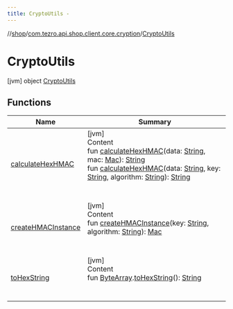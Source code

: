 ```yaml
---
title: CryptoUtils -
---
```

//[shop](../../../index.md)/[com.tezro.api.shop.client.core.cryption](../index.md)/[CryptoUtils](index.md)



# CryptoUtils  
 [jvm] object [CryptoUtils](index.md)   


## Functions  
  
|  Name |  Summary | 
|---|---|
| <a name="com.tezro.api.shop.client.core.cryption/CryptoUtils/calculateHexHMAC/#kotlin.String#javax.crypto.Mac/PointingToDeclaration/"></a>[calculateHexHMAC](calculate-hex-h-m-a-c.md)| <a name="com.tezro.api.shop.client.core.cryption/CryptoUtils/calculateHexHMAC/#kotlin.String#javax.crypto.Mac/PointingToDeclaration/"></a>[jvm]  <br>Content  <br>fun [calculateHexHMAC](calculate-hex-h-m-a-c.md)(data: [String](https://kotlinlang.org/api/latest/jvm/stdlib/kotlin/-string/index.html), mac: [Mac](https://docs.oracle.com/javase/8/docs/api/javax/crypto/Mac.html)): [String](https://kotlinlang.org/api/latest/jvm/stdlib/kotlin/-string/index.html)  <br>fun [calculateHexHMAC](calculate-hex-h-m-a-c.md)(data: [String](https://kotlinlang.org/api/latest/jvm/stdlib/kotlin/-string/index.html), key: [String](https://kotlinlang.org/api/latest/jvm/stdlib/kotlin/-string/index.html), algorithm: [String](https://kotlinlang.org/api/latest/jvm/stdlib/kotlin/-string/index.html)): [String](https://kotlinlang.org/api/latest/jvm/stdlib/kotlin/-string/index.html)  <br><br><br>|
| <a name="com.tezro.api.shop.client.core.cryption/CryptoUtils/createHMACInstance/#kotlin.String#kotlin.String/PointingToDeclaration/"></a>[createHMACInstance](create-h-m-a-c-instance.md)| <a name="com.tezro.api.shop.client.core.cryption/CryptoUtils/createHMACInstance/#kotlin.String#kotlin.String/PointingToDeclaration/"></a>[jvm]  <br>Content  <br>fun [createHMACInstance](create-h-m-a-c-instance.md)(key: [String](https://kotlinlang.org/api/latest/jvm/stdlib/kotlin/-string/index.html), algorithm: [String](https://kotlinlang.org/api/latest/jvm/stdlib/kotlin/-string/index.html)): [Mac](https://docs.oracle.com/javase/8/docs/api/javax/crypto/Mac.html)  <br><br><br>|
| <a name="com.tezro.api.shop.client.core.cryption/CryptoUtils/toHexString/kotlin.ByteArray#/PointingToDeclaration/"></a>[toHexString](to-hex-string.md)| <a name="com.tezro.api.shop.client.core.cryption/CryptoUtils/toHexString/kotlin.ByteArray#/PointingToDeclaration/"></a>[jvm]  <br>Content  <br>fun [ByteArray](https://kotlinlang.org/api/latest/jvm/stdlib/kotlin/-byte-array/index.html).[toHexString](to-hex-string.md)(): [String](https://kotlinlang.org/api/latest/jvm/stdlib/kotlin/-string/index.html)  <br><br><br>|

